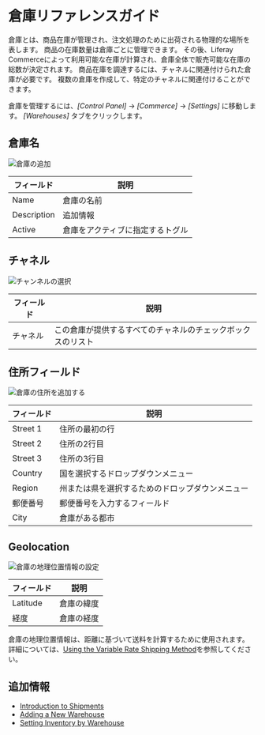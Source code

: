 # 倉庫リファレンスガイド

倉庫とは、商品在庫が管理され、注文処理のために出荷される物理的な場所を表します。 商品の在庫数量は倉庫ごとに管理できます。 その後、Liferay Commerceによって利用可能な在庫が計算され、倉庫全体で販売可能な在庫の総数が決定されます。 商品在庫を調達するには、チャネルに関連付けられた倉庫が必要です。 複数の倉庫を作成して、特定のチャネルに関連付けることができます。

倉庫を管理するには、*[Control Panel]* → *[Commerce]* → *[Settings]* に移動します。 *[Warehouses]* タブをクリックします。

## 倉庫名

![倉庫の追加](./warehouse-reference-guide/images/01.png)

| フィールド       | 説明               |
| ----------- | ---------------- |
| Name        | 倉庫の名前            |
| Description | 追加情報             |
| Active      | 倉庫をアクティブに指定するトグル |

## チャネル

![チャンネルの選択](./warehouse-reference-guide/images/02.png)

| フィールド | 説明                             |
| ----- | ------------------------------ |
| チャネル  | この倉庫が提供するすべてのチャネルのチェックボックスのリスト |

## 住所フィールド

![倉庫の住所を追加する](./warehouse-reference-guide/images/03.png)

| フィールド    | 説明                       |
| -------- | ------------------------ |
| Street 1 | 住所の最初の行                  |
| Street 2 | 住所の2行目                   |
| Street 3 | 住所の3行目                   |
| Country  | 国を選択するドロップダウンメニュー        |
| Region   | 州または県を選択するためのドロップダウンメニュー |
| 郵便番号     | 郵便番号を入力するフィールド           |
| City     | 倉庫がある都市                  |

## Geolocation

![倉庫の地理位置情報の設定](./warehouse-reference-guide/images/04.png)

| フィールド    | 説明    |
| -------- | ----- |
| Latitude | 倉庫の緯度 |
| 経度       | 倉庫の経度 |

倉庫の地理位置情報は、距離に基づいて送料を計算するために使用されます。 詳細については、[Using the Variable Rate Shipping Method](../../store-administration/configuring-shipping-methods/using-the-variable-rate-shipping-method.md)を参照してください。

## 追加情報

  - [Introduction to Shipments](../../orders-and-fulfillment/shipments/introduction-to-shipments.md)
  - [Adding a New Warehouse](./adding-a-new-warehouse.md)
  - [Setting Inventory by Warehouse](./setting-inventory-by-warehouse.md)
